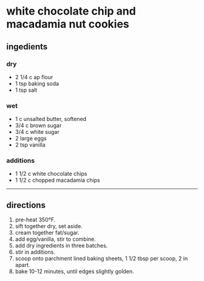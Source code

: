 # white chocolate chip and macadamia nut cookies

## ingedients

### dry

- 2 1/4 c ap flour
- 1 tsp baking soda
- 1 tsp salt

### wet

- 1 c unsalted butter, softened
- 3/4 c brown sugar
- 3/4 c white sugar
- 2 large eggs
- 2 tsp vanilla

### additions

- 1 1/2 c white chocolate chips
- 1 1/2 c chopped macadamia chips

---

## directions

1. pre-heat 350°F.
1. sift together dry, set aside.
1. cream together fat/sugar.
1. add egg/vanilla, stir to combine.
1. add dry ingredients in three batches.
1. stir in additions.
1. scoop onto parchment lined baking sheets, 1 1/2 tbsp per scoop, 2 in apart.
1. bake 10-12 minutes, until edges slightly golden.
